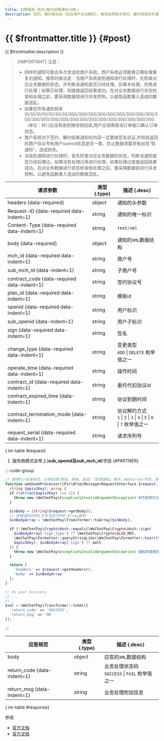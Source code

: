 ```yaml
---
title: 扣款服务-签约/解约结果通知(XML)
description: 签约、解约成功后（包含用户主动解约），微信会把相关签约、解约信息异步通知给商户。
---
```


# {{ $frontmatter.title }} {#post}

{{ $frontmatter.description }}

> [!IMPORTANT] 注意：
> - 同样的通知可能会多次发送给商户系统。商户系统必须能够正确处理重复的通知。推荐的做法是：当商户系统收到通知进行处理时，先检查对应业务数据的状态，并判断该通知是否已经处理。如果未处理，则再进行处理；如果已处理，则直接返回结果成功。在对业务数据进行状态检查和处理之前，要采用数据锁进行并发控制，以避免函数重入造成的数据混乱。
> - 如果在所有通知频率(0/10/10/10/30/30/30/300/300/300/300/300/300/300/300/300/300/300/300/300/300/300/300/300/300/300/300/300/300/300（单位：秒）)后没有收到微信侧回调,商户应调用查询订单接口确认订单状态。
> - 商户系统对于签约、解约结果通知的内容一定要做签名验证,并校验返回的商户协议号和用户openid信息是否一致，防止数据泄露导致出现“假通知”，造成损失。
> - 当收到通知进行处理时，首先检查对应业务数据的状态，判断该通知是否已经处理过，如果没有处理过再进行处理，如果处理过直接返回结果成功。在对业务数据进行状态检查和处理之前，要采用数据锁进行并发控制，以避免函数重入造成的数据混乱。

| 请求参数 | 类型 {.type} | 描述 {.desc}
| -- | -- | --
| headers {data-required} | object | 通知的头参数
| Request-ID {data-required data-indent=1} | string | 通知的唯一标识
| Content-Type {data-required data-indent=1} | string | `text/xml`
| body {data-required} | object | 通知的`XML`数据结构
| mch_id {data-required data-indent=1} | string | 商户号
| sub_mch_id {data-indent=1} | string | 子商户号
| contract_code {data-required data-indent=1} | string | 签约协议号
| plan_id {data-required data-indent=1} | string | 模板id
| openid {data-required data-indent=1} | string | 用户标识
| sub_openid {data-indent=1} | string | 用户子标识
| sign {data-required data-indent=1} | string | 签名
| change_type {data-required data-indent=1} | string | 变更类型<br/>`ADD` \| `DELETE` 枚举值之一
| operate_time {data-required data-indent=1} | string | 操作时间
| contract_id {data-required data-indent=1} | string | 委托代扣协议id
| contract_expired_time {data-indent=1} | string | 协议到期时间
| contract_termination_mode {data-indent=1} | string | 协议解约方式<br/>`1` \| `2` \| `3` \| `4` \| `5` \| `6` \| `7` 枚举值之一
| request_serial {data-required data-indent=1} | string | 请求序列号

{.im-table #request}

1. 服务商模式会带上(**sub_openid及sub_mch_id**)字段 {#PARTNER}

::: code-group

```php [处理程序]
// 使用Psr标准规范，示例处理(取值、转换、验签)「回调通知」事件，WebServer不同，用法略有差异，供参考实现。
function webhookProcessor(\Psr\Http\Message\RequestInterface $request,
  string $apiv2Key): array {
  if (\strlen($apiv2Key) !== 32) {
    throw new \WeChatPay\Exception\InvalidArgumentException('API密钥为32字节，长度不对');
  }

  $inBody = (string)$request->getBody();
  // 转换通知的XML文本消息为PHP Array数组
  $inBodyArray = \WeChatPay\Transformer::toArray($inBody);

  if (!\WeChatPay\Crypto\Hash::equals(\WeChatPay\Crypto\Hash::sign(
    $inBodyArray['sign_type'] ?? \WeChatPay\Crypto\ALGO_MD5,
    \WeChatPay\Formatter::queryStringLike(\WeChatPay\Formatter::ksort($inBodyArray)),
    $apiv2Key), $inBodyArray['sign'] ?? null
  )) {
    throw new \WeChatPay\Exception\InvalidArgumentException('通知的数据签名校验未通过');
  }

  return [
    'headers' => $request->getHeaders(),
    'body' => $inBodyArray
  ];
}

// do your business
// ...
// ...
$xml = \WeChatPay\Transformer::toXml([
  'return_code' => 'SUCCESS',
  'return_msg' => 'OK'
]);
```

:::

| 应答规范 | 类型 {.type} | 描述 {.desc}
| --- | --- | ---
| body | object | 应答的`XML`数据结构
| return_code {data-indent=1} | string | 业务处理状态码<br/>`SUCCESS` \| `FAIL` 枚举值之一
| return_msg {data-indent=1} | string | 业务处理附加信息

{.im-table #response}

参阅
- [官方文档](https://pay.weixin.qq.com/wiki/doc/api/wxpay_v2/papay/chapter5_6.shtml)
- [官方文档](https://pay.weixin.qq.com/wiki/doc/api/wxpay_v2/papay/chapter3_6.shtml)
